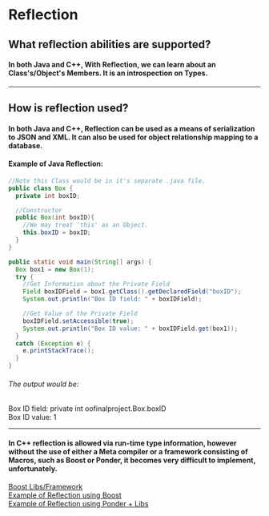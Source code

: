 # Reflection
## What reflection abilities are supported?
#### In both Java and C++, With Reflection, we can learn about an Class's/Object's Members. It is an introspection on Types.

---

## How is reflection used?
#### In both Java and C++, Reflection can be used as a means of serialization to JSON and XML. It can also be used for object relationship mapping to a database.


#### Example of Java Reflection:
```Java
//Note this Class would be in it's separate .java file.
public class Box {
  private int boxID;

  //Constructor
  public Box(int boxID){
    //We may treat 'this' as an Object.
    this.boxID = boxID;
  }
}

public static void main(String[] args) {
  Box box1 = new Box(1);
  try {
    //Get Information about the Private Field
    Field boxIDField = box1.getClass().getDeclaredField("boxID");
    System.out.println("Box ID field: " + boxIDField);

    //Get Value of the Private Field
    boxIDField.setAccessible(true);
    System.out.println("Box ID value: " + boxIDField.get(box1));
  }
  catch (Exception e) {
    e.printStackTrace();
  }
}
```

###### The output would be:  
Box ID field: private int oofinalproject.Box.boxID  
Box ID value: 1

---

#### In C++ reflection is allowed via run-time type information, however without the use of either a Meta compiler or a framework consisting of Macros, such as Boost or Ponder, it becomes very difficult to implement, unfortunately.
[Boost Libs/Framework](http://www.boost.org/)  
[Example of Reflection using Boost](http://pfultz2.com/blog/2012/07/31/reflection-in-under-100-lines/)  
[Example of Reflection using Ponder + Libs](https://billyquith.github.io/ponder/)

